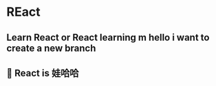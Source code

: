 # REact
Learn React or React learning m
hello i want to  create a new branch
---

React is **娃哈哈**
---